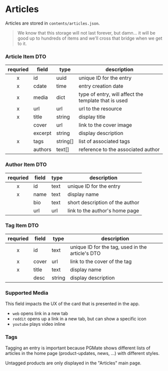 # Articles

Articles are stored in `contents/articles.json`.

> We know that this storage will not last forever, but damn... it will be good up to hundreds of items and we'll cross that bridge when we get to it.

### Article Item DTO

| requried | field   | type     | description                                          |
| :------: | ------- | -------- | ---------------------------------------------------- |
|    x     | id      | uuid     | unique ID for the entry                              |
|    x     | cdate   | time     | entry creation date                                  |
|    x     | media   | dict     | type of entry, will affect the template that is used |
|    x     | url     | url      | url to the resource                                  |
|    x     | title   | string   | display title                                        |
|          | cover   | url      | link to the cover image                              |
|          | excerpt | string   | display description                                  |
|    x     | tags    | string[] | list of associated tags                              |
|          | authors | text[]   | reference to the associated author                   |

### Author Item DTO

| requried | field | type | description                     |
| :------: | ----- | ---- | ------------------------------- |
|    x     | id    | text | unique ID for the entry         |
|    x     | name  | text | display name                    |
|          | bio   | text | short description of the author |
|          | url   | url  | link to the author's home page  |

### Tag Item DTO

| requried | field | type   | description                                      |
| :------: | ----- | ------ | ------------------------------------------------ |
|    x     | id    | text   | unique ID for the tag, used in the article's DTO |
|    x     | cover | url    | link to the cover of the tag                     |
|    x     | title | text   | display name                                     |
|          | desc  | string | display description                              |

### Supported Media

This field impacts the UX of the card that is presented in the app.

- `web` opens link in a new tab
- `reddit` opens up a link in a new tab, but can show a specific icon
- `youtube` plays video inline

### Tags

Tagging an entry is important because PGMate shows different lists of articles in the home page (product-updates, news, ...) with different styles.

Untagged products are only displayed in the "Articles" main page.
